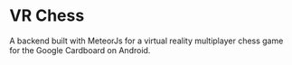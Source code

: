 # VR  Chess

A backend built with MeteorJs for a virtual reality multiplayer chess game for the Google Cardboard on Android.
